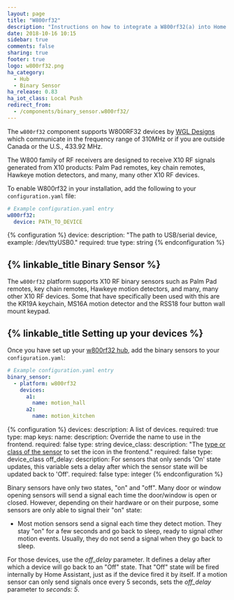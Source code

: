 ```yaml
---
layout: page
title: "W800rf32"
description: "Instructions on how to integrate a W800rf32(a) into Home Assistant."
date: 2018-10-16 10:15
sidebar: true
comments: false
sharing: true
footer: true
logo: w800rf32.png
ha_category:
  - Hub
  - Binary Sensor
ha_release: 0.83
ha_iot_class: Local Push
redirect_from:
  - /components/binary_sensor.w800rf32/
---
```


The `w800rf32` component supports W800RF32 devices by [WGL Designs](http://www.wgldesigns.com/w800.html) which
communicate in the frequency range of 310MHz or if you are outside Canada or the U.S., 433.92 MHz.

The W800 family of RF receivers are designed to receive X10 RF signals generated from X10 products: Palm Pad
remotes, key chain remotes, Hawkeye motion detectors, and many, many other X10 RF devices.

To enable W800rf32 in your installation, add the following to your `configuration.yaml` file:

```yaml
# Example configuration.yaml entry
w800rf32:
  device: PATH_TO_DEVICE
```

{% configuration %}
device:
  description: "The path to USB/serial device, example: /dev/ttyUSB0."
  required: true
  type: string
{% endconfiguration %}

## {% linkable_title Binary Sensor %}

The `w800rf32` platform supports X10 RF binary sensors such as Palm Pad remotes, key chain remotes, Hawkeye motion detectors, and many, many other X10 RF devices. Some that have specifically been used with this are the KR19A keychain, MS16A motion detector and the RSS18 four button wall mount keypad.

## {% linkable_title Setting up your devices %}

Once you have set up your [w800rf32 hub](/components/w800rf32/), add the binary sensors to your `configuration.yaml`:

```yaml
# Example configuration.yaml entry
binary_sensor:
  - platform: w800rf32
    devices:
      a1:
        name: motion_hall
      a2:
        name: motion_kitchen
```

{% configuration %}
devices:
  description: A list of devices.
  required: true
  type: map
  keys:
    name:
      description: Override the name to use in the frontend.
      required: false
      type: string
    device_class:
      description: "The [type or class of the sensor](/components/binary_sensor/) to set the icon in the frontend."
      required: false
      type: device_class
    off_delay:
      description: For sensors that only sends 'On' state updates, this variable sets a delay after which the sensor state will be updated back to 'Off'.
      required: false
      type: integer
{% endconfiguration %}

Binary sensors have only two states, "on" and "off". Many door or window opening sensors will send a signal each time the door/window is open or closed. However, depending on their hardware or on their purpose, some sensors are only able to signal their "on" state:

- Most motion sensors send a signal each time they detect motion. They stay "on" for a few seconds and go back to sleep, ready to signal other motion events. Usually, they do not send a signal when they go back to sleep.

For those devices, use the *off_delay* parameter. It defines a delay after which a device will go back to an "Off" state. That "Off" state will be fired internally by Home Assistant, just as if the device fired it by itself. If a motion sensor can only send signals once every 5 seconds, sets the *off_delay* parameter to *seconds: 5*.
